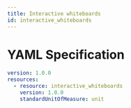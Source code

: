 ```yaml
---
title: Interactive whiteboards
id: interactive_whiteboards
---
```




# YAML Specification

```yaml
version: 1.0.0
resources: 
  - resource: interactive_whiteboards
    version: 1.0.0
    standardUnitOfMeasure: unit
```



